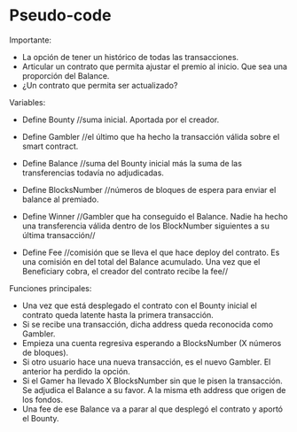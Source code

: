# Pseudo-code

Importante:
- La opción de tener un histórico de todas las transacciones.
- Articular un contrato que permita ajustar el premio al inicio. Que sea una proporción del Balance.
- ¿Un contrato que permita ser actualizado?


Variables:
- Define Bounty //suma inicial. Aportada por el creador.

- Define Gambler //el último que ha hecho la transacción válida sobre el smart contract.

- Define Balance //suma del Bounty inicial más la suma de las transferencias todavía no adjudicadas.

- Define BlocksNumber //números de bloques de espera para enviar el balance al premiado.

- Define Winner //Gambler que ha conseguido el Balance. Nadie ha hecho una transferencia válida dentro de los BlockNumber siguientes a su última transacción//

- Define Fee //comisión que se lleva el que hace deploy del contrato. Es una comisión en del total del Balance acumulado. Una vez que el Beneficiary cobra, el creador del contrato recibe la fee//



Funciones principales:
- Una vez que está desplegado el contrato con el Bounty inicial el contrato queda latente hasta la primera transacción.
- Si se recibe una transacción, dicha address queda reconocida como Gambler.
- Empieza una cuenta regresiva esperando a BlocksNumber (X números de bloques).
- Si otro usuario hace una nueva transacción, es el nuevo Gambler. El anterior ha perdido la opción.
- Si el Gamer ha llevado X BlocksNumber sin que le pisen la transacción. Se adjudica el Balance a su favor. A la misma eth address que origen de los fondos.
- Una fee de ese Balance va a parar al que desplegó el contrato y aportó el Bounty.
